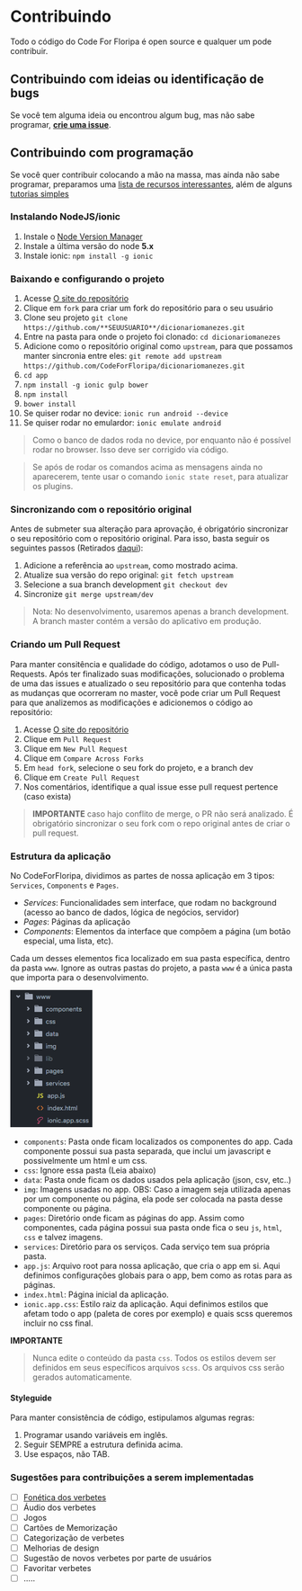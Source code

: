 # Contribuindo

Todo o código do Code For Floripa é open source e qualquer um pode contribuir.

## Contribuindo com ideias ou identificação de bugs

Se você tem alguma ideia ou encontrou algum bug, mas não sabe programar, **[crie uma issue](https://github.com/CodeForFloripa/dicionariomanezes/issues)**.

## Contribuindo com programação

Se você quer contribuir colocando a mão na massa, mas ainda não sabe programar, preparamos uma [lista de recursos interessantes](RESOURCES.md), além de alguns [tutorias simples](TUTORIAL.md)


### Instalando NodeJS/ionic

1. Instale o [Node Version Manager](https://github.com/creationix/nvm)
2. Instale a última versão do node **5.x**
3. Instale ionic: `npm install -g ionic`

### Baixando e configurando o projeto

1. Acesse [O site do repositório](https://github.com/CodeForFloripa/dicionariomanezes)
2. Clique em `fork` para criar um fork do repositório para o seu usuário
3. Clone seu projeto `git clone https://github.com/**SEUUSUARIO**/dicionariomanezes.git`
4. Entre na pasta para onde o projeto foi clonado: `cd dicionariomanezes`
5. Adicione como o repositório original como `upstream`, para que possamos manter sincronia entre eles: `git remote add upstream https://github.com/CodeForFloripa/dicionariomanezes.git`
2. `cd app`
3. `npm install -g ionic gulp bower`
4. `npm install`
5. `bower install`
6. Se quiser rodar no device: `ionic run android --device`
7. Se quiser rodar no emulardor: `ionic emulate android`

> Como o banco de dados roda no device, por enquanto não é possível rodar no browser. Isso deve ser corrigido via código.

> Se após de rodar os comandos acima as mensagens ainda no aparecerem, tente usar o comando `ionic state reset`, para atualizar os plugins.

### Sincronizando com o repositório original

Antes de submeter sua alteração para aprovação, é obrigatório sincronizar o seu repositório com o repositório original. Para isso, basta seguir os seguintes passos (Retirados [daqui](https://help.github.com/articles/syncing-a-fork/)):

1. Adicione a referência ao `upstream`, como mostrado acima.
2. Atualize sua versão do repo original: `git fetch upstream`
3. Selecione a sua branch development `git checkout dev`
4. Sincronize `git merge upstream/dev`

> Nota: No desenvolvimento, usaremos apenas a branch development. A branch master contém a versão do aplicativo em produção.

### Criando um Pull Request

Para manter consitência e qualidade do código, adotamos o uso de Pull-Requests. Após ter finalizado suas modificações, solucionado o problema de uma das issues e atualizado o seu repositório para que contenha todas as mudanças que ocorreram no master, você pode criar um Pull Request para que analizemos as modificações e adicionemos o código ao repositório:

1. Acesse [O site do repositório](https://github.com/CodeForFloripa/dicionariomanezes)
2. Clique em `Pull Request`
3. Clique em `New Pull Request`
4. Clique em `Compare Across Forks`
5. Em `head fork`, selecione o seu fork do projeto, e a branch dev
6. Clique em `Create Pull Request`
7. Nos comentários, identifique a qual issue esse pull request pertence (caso exista)

> **IMPORTANTE** caso hajo conflito de merge, o PR não será analizado. É obrigatório sincronizar o seu fork com o repo original antes de criar o pull request.

### Estrutura da aplicação

No CodeForFloripa, dividimos as partes de nossa aplicação em 3 tipos: `Services`, `Components` e `Pages`.

* *Services*: Funcionalidades sem interface, que rodam no background (acesso ao banco de dados, lógica de negócios, servidor)
* *Pages*: Páginas da aplicação
* *Components*: Elementos da interface que compõem a página (um botão especial, uma lista, etc).

Cada um desses elementos fica localizado em sua pasta específica, dentro da pasta `www`. Ignore as outras pastas do projeto, a pasta `www` é a única pasta que importa para o desenvolvimento.

![Estrutura do código](doc-img/structure.png)

* `components`: Pasta onde ficam localizados os componentes do app. Cada componente possui sua pasta separada, que inclui um javascript e possivelmente um html e um css.
* `css`: Ignore essa pasta (Leia abaixo)
* `data`: Pasta onde ficam os dados usados pela aplicação (json, csv, etc..)
* `img`: Imagens usadas no app. OBS: Caso a imagem seja utilizada apenas por um componente ou página, ela pode ser colocada na pasta desse componente ou página.
* `pages`: Diretório onde ficam as páginas do app. Assim como componentes, cada página possui sua pasta onde fica o seu `js`, `html`, `css` e talvez imagens.
* `services`: Diretório para os serviços. Cada serviço tem sua própria pasta.
* `app.js`: Arquivo root para nossa aplicação, que cria o app em si. Aqui definimos configurações globais para o app, bem como as rotas para as páginas.
* `index.html`: Página inicial da aplicação.
* `ionic.app.css`: Estilo raiz da aplicação. Aqui definimos estilos que afetam todo o app (paleta de cores por exemplo) e quais scss queremos incluir no css final.

**IMPORTANTE**
> Nunca edite o conteúdo da pasta `css`. Todos os estilos devem ser definidos em seus específicos arquivos `scss`. Os arquivos css serão gerados automaticamente.

#### Styleguide

Para manter consistência de código, estipulamos algumas regras:

1. Programar usando variáveis em inglês.
2. Seguir SEMPRE a estrutura definida acima.
3. Use espaços, não TAB.


### Sugestões para contribuições a serem implementadas
- [ ] [Fonética dos  verbetes](https://pt.m.wikipedia.org/wiki/Alfabeto_fon%C3%A9tico_internacional)
- [ ] Áudio dos verbetes
- [ ] Jogos
- [ ] Cartões de Memorização
- [ ] Categorização de verbetes
- [ ] Melhorias de design
- [ ] Sugestão de novos verbetes por parte de usuários
- [ ] Favoritar verbetes
- [ ] .....
